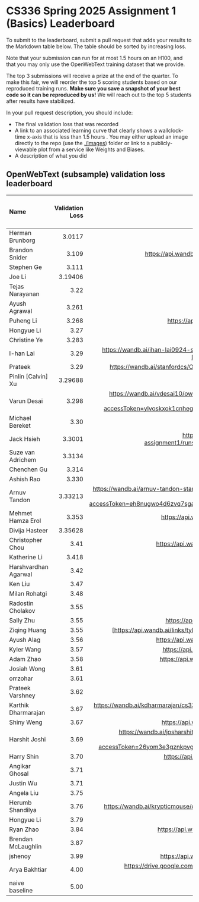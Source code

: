 # CS336 Spring 2025 Assignment 1 (Basics) Leaderboard

To submit to the leaderboard, submit a pull request that adds your results to
the Markdown table below. The table should be sorted by increasing loss.

Note that your submission can run for at most 1.5 hours on an H100, and that you
may only use the OpenWebText training dataset that we provide.

The top 3 submissions will receive a prize at the end of the quarter.
To make this fair, we will reorder the top 5 scoring students based on our reproduced training runs.
**Make sure you save a snapshot of your best code so it can be reproduced by us!**
We will reach out to the top 5 students after results have stabilized.

In your pull request description, you should include:

- The final validation loss that was recorded
- A link to an associated learning curve that clearly shows a wallclock-time
  x-axis that is less than 1.5 hours . You may either upload an image directly
  to the repo (use the [./images](./images)) folder or link to a
  publicly-viewable plot from a service like Weights and Biases.
- A description of what you did

## OpenWebText (subsample) validation loss leaderboard

| Name           | Validation Loss | Link | Verification status (leave empty) |
| :------------- | --------------: | ---: | --------------------------------: |
| Herman Brunborg | 3.0117| https://api.wandb.ai/links/brunborg-cs336/igorg097 | |
| Brandon Snider | 3.109 | https://api.wandb.ai/links/brandon-snider-stanford-university/v8n2t4py | |
| Stephen Ge | 3.111 | https://api.wandb.ai/links/stephenge/cc9sewxe | |
| Joe Li | 3.19406 | [Validation loss curve](images/joe_better_muon.png)
| Tejas Narayanan | 3.22 | https://api.wandb.ai/links/tejas-narayanan/n8itavzy | |
| Ayush Agrawal | 3.261 | https://api.wandb.ai/links/ayushag2410/mcbnccjr | |
| Puheng Li | 3.268 | https://api.wandb.ai/links/puhengli-stanford-university/s1cokosj | |
| Hongyue Li | 3.27| [Validation loss curve](images/hongyue_li.png) | |
| Christine Ye | 3.283 | https://api.wandb.ai/links/christineye/dhqwbfqa | |
| I-han Lai| 3.29|https://wandb.ai/ihan-lai0924-stanford-university/cs336_hw1/reports/owt-validation-loss-25-04-18-01-16-13---VmlldzoxMjM1MjYwNA||
| Prateek | 3.29 | https://wandb.ai/stanfordcs/OWT%20Experiments/reports/--VmlldzoxMjM2NjQ2MQ | |
| Pinlin [Calvin] Xu | 3.29688 | https://api.wandb.ai/links/pinlinxu-lab/rv9m2oqq | |
| Varun Desai | 3.298 | https://wandb.ai/vdesai10/owt_leaderboard/reports/Final-Leaderboard-Submission-Varun--VmlldzoxMjM2NjQ3NA?accessToken=ylvoskxok1cnhegx1i4gziphtc5eih16ylza2buzy13y1uoll58h7jhndr4dviq5 | |
| Michael Bereket | 3.30 | https://api.wandb.ai/links/mbereket/srr1jc5b | |
| Jack Hsieh | 3.3001 | https://wandb.ai/jackellishsieh-stanford-university/cs336-assignment1/runs/ohdb5e0v/panel/mc4jbfhrm?nw=nwuserjackellishsieh | |
| Suze van Adrichem | 3.3134 | https://api.wandb.ai/links/suzevana/nfzefh73 | |
| Chenchen Gu | 3.314 | https://api.wandb.ai/links/cygu/2cwahtxu | |
| Ashish Rao | 3.330 | https://api.wandb.ai/links/aprao/v79845cv | |
| Arnuv Tandon | 3.33213 | https://wandb.ai/arnuv-tandon-stanford-university/cs336/reports/CS-336-Leaderboard--VmlldzoxMjM2NDY5OA?accessToken=eh8nugwo4d6zvq7sgajuni8892vfoomcp7k0klbqzkqrzj6h9ex789r38u76myrh | |
| Mehmet Hamza Erol | 3.353 | https://api.wandb.ai/links/mhamzaerol-stanford-university/hcjj4l7r | |
| Divija Hasteer | 3.35628 | [Validation Loss Curve](images/dhasteer_leaderboard_sub.png) | |
| Christopher Chou | 3.41 | https://api.wandb.ai/links/babychousr-stanford-university/ed9fu89s  | |
| Katherine Li | 3.418 | https://api.wandb.ai/links/kathli/rmglb4ts |
| Harshvardhan Agarwal |      3.42 | https://api.wandb.ai/links/tokenization/dvezrvbp |  |
| Ken Liu | 3.47 | https://api.wandb.ai/links/kenziyuliu/3z1f54qp |  |
| Milan Rohatgi | 3.48 | https://api.wandb.ai/links/milanrohatgi/zuet4nhc |  |
| Radostin Cholakov | 3.55 | https://api.wandb.ai/links/radi-cho/mrr13237 |  |
| Sally Zhu | 3.55 | https://api.wandb.ai/links/sallyzhu-stanford-university/s6sd95zh |
| Ziqing Huang | 3.55 | [https://api.wandb.ai/links/tyltto/rz1kejp](https://api.wandb.ai/links/tyltto/505dcz72) | |
| Ayush Alag | 3.56 | https://api.wandb.ai/links/ayushalag1-stanford-university/z56avu3c | |
| Kyler Wang | 3.57 | https://api.wandb.ai/links/kylerwang-stanford-university/5znjvf3e | |
| Adam Zhao | 3.58 | https://api.wandb.ai/links/zhao1adam-stanford-university/5zgjjs1h |
| Josiah Wong | 3.61 | [Validation loss curve](https://wandb.ai/cremebrule/cs336_leaderboard/reports/CS336-Assignment-1-Initial-Leaderboard-Submission--VmlldzoxMjMxMjU1MA) | |
| orrzohar       |            3.61 |https://api.wandb.ai/links/marvl/xpyqen6p|
| Prateek Varshney | 3.62 | https://api.wandb.ai/links/stanfordcs/jlkmfbgj |
| Karthik Dharmarajan | 3.67 | https://wandb.ai/kdharmarajan/cs336-asst1/reports/Validation-Loss-25-04-18-20-41-23---VmlldzoxMjM2NDk1OQ | |
| Shiny Weng |      3.67 | https://api.wandb.ai/links/shinyweng-stanford-university/xt471xol |  |
| Harshit Joshi | 3.69 | https://wandb.ai/josharshit-stanford-university/cs336-basics/reports/CS-336--VmlldzoxMjM2NDcxMQ?accessToken=26yom3e3gznkpvg2yjispit1vhf4thw15i3xbj4hfckynojj0vc2g96bo7uedqec | |
| Harry Shin | 3.70 | https://api.wandb.ai/links/dh2shin2-stanford-university/jueu6en8 | |
| Angikar Ghosal | 3.71 | ./images/angikar_owt_bestvalidationloss.png | |
| Justin Wu   | 3.71 | https://api.wandb.ai/links/justin-wu/9jrz2aep | |
| Angela Liu | 3.75 | https://api.wandb.ai/links/aliu917/fdx2pwqa  |  |
| Herumb Shandilya | 3.76 | https://wandb.ai/krypticmouse/cs336-basics/runs/1zl172ay?nw=nwuserkrypticmouse | |
| Hongyue Li | 3.79 | [Validation loss curve](./images/lhy.png)  |  |
| Ryan Zhao | 3.84 | https://api.wandb.ai/links/knightasterial-stanforduniversity/j7z9j001 | |
| Brendan McLaughlin |  3.87 | [Validation loss curve](./images/brendan.png)  |  |
| jshenoy | 3.99 | https://api.wandb.ai/links/jayshenoy-stanford-university/shpznb3o | |
| Arya Bakhtiar | 4.00 | https://drive.google.com/file/d/1nKmlqy1UJ6ZlmWjhZe-jTTN6h4Vn2vZK/view?usp=drive_link | |
| naive baseline |            5.00 |      |                          Verified |
